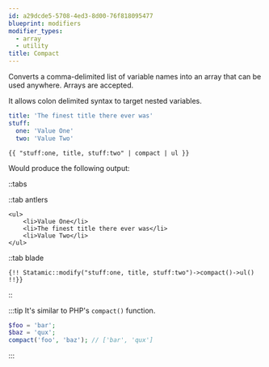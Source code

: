 ```yaml
---
id: a29dcde5-5708-4ed3-8d00-76f818095477
blueprint: modifiers
modifier_types:
  - array
  - utility
title: Compact
---
```

Converts a comma-delimited list of variable names into an array that can be used anywhere. Arrays are accepted.

It allows colon delimited syntax to target nested variables.

```yaml
title: 'The finest title there ever was'
stuff:
  one: 'Value One'
  two: 'Value Two'
```

```
{{ "stuff:one, title, stuff:two" | compact | ul }}
```

Would produce the following output:

::tabs

::tab antlers
```antlers
<ul>
    <li>Value One</li>
    <li>The finest title there ever was</li>
    <li>Value Two</li>
</ul>
```
::tab blade
```blade
{!! Statamic::modify("stuff:one, title, stuff:two")->compact()->ul() !!}}
```
::

:::tip
It's similar to PHP's `compact()` function.

```php
$foo = 'bar';
$baz = 'qux';
compact('foo', 'baz'); // ['bar', 'qux']
```
:::
